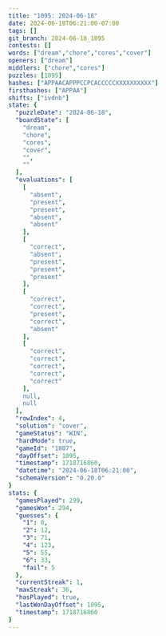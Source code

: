 ```yaml
---
title: "1095: 2024-06-18"
date: 2024-06-18T06:21:00-07:00
tags: []
git_branch: 2024-06-18_1095
contests: []
words: ["dream","chore","cores","cover"]
openers: ["dream"]
middlers: ["chore","cores"]
puzzles: [1095]
hashes: ["APPAACAPPPCCPCACCCCCXXXXXXXXXX"]
firsthashes: ["APPAA"]
shifts: ["ivdnb"]
state: {
  "puzzleDate": "2024-06-18",
  "boardState": [
    "dream",
    "chore",
    "cores",
    "cover",
    "",
    ""
  ],
  "evaluations": [
    [
      "absent",
      "present",
      "present",
      "absent",
      "absent"
    ],
    [
      "correct",
      "absent",
      "present",
      "present",
      "present"
    ],
    [
      "correct",
      "correct",
      "present",
      "correct",
      "absent"
    ],
    [
      "correct",
      "correct",
      "correct",
      "correct",
      "correct"
    ],
    null,
    null
  ],
  "rowIndex": 4,
  "solution": "cover",
  "gameStatus": "WIN",
  "hardMode": true,
  "gameId": "1807",
  "dayOffset": 1095,
  "timestamp": 1718716860,
  "datetime": "2024-06-18T06:21:00",
  "schemaVersion": "0.20.0"
}
stats: {
  "gamesPlayed": 299,
  "gamesWon": 294,
  "guesses": {
    "1": 0,
    "2": 12,
    "3": 71,
    "4": 123,
    "5": 55,
    "6": 33,
    "fail": 5
  },
  "currentStreak": 1,
  "maxStreak": 36,
  "hasPlayed": true,
  "lastWonDayOffset": 1095,
  "timestamp": 1718716860
}
---
```

<!-- more -->
